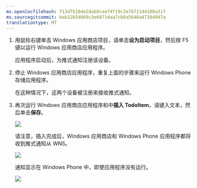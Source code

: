 ```yaml
---
ms.openlocfilehash: f13d7b10de2dab0ceef4f19c3e7671144100a31f
ms.sourcegitcommit: bab1265d669c3e6871daa7cb8a5640a47104947a
translationtype: MT
---
```


1. 用鼠标右键单击 Windows 应用商店项目，请单击**设为启动项目**，然后按 F5 键以运行 Windows 应用商店应用程序。
    
    应用程序启动后，为推式通知注册该设备。

2. 停止 Windows 应用商店应用程序，重复上面的步骤来运行 Windows Phone 存储应用程序。

    在这种情况下，这两个设备被注册来接收推式通知。

3. 再次运行 Windows 应用商店应用程序和中**插入 TodoItem**，请键入文本，然后单击**保存**。

    ![](./media/mobile-services-javascript-backend-windows-universal-test-push/mobile-quickstart-push1.png)

    请注意，插入完成后，Windows 应用商店和 Windows Phone 应用程序都将收到推式通知从 WNS。

    ![](./media/mobile-services-javascript-backend-windows-universal-test-push/mobile-quickstart-push2.png)

    通知显示在 Windows Phone 中，即使应用程序没有运行。

    ![](./media/mobile-services-javascript-backend-windows-universal-test-push/mobile-quickstart-push5-wp8.png)

